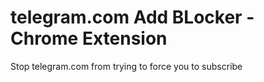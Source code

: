 # telegram.com Add BLocker - Chrome Extension 
Stop telegram.com from trying to force you to subscribe
